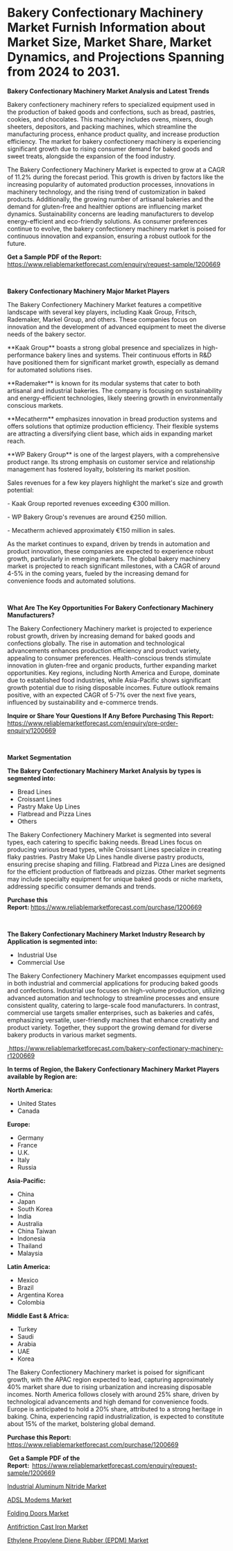 <p><h1>Bakery Confectionary Machinery Market Furnish Information about Market Size, Market Share, Market Dynamics, and Projections Spanning from 2024 to 2031.</h1></p><p><strong>Bakery Confectionary Machinery Market Analysis and Latest Trends</strong></p>
<p><p>Bakery confectionery machinery refers to specialized equipment used in the production of baked goods and confections, such as bread, pastries, cookies, and chocolates. This machinery includes ovens, mixers, dough sheeters, depositors, and packing machines, which streamline the manufacturing process, enhance product quality, and increase production efficiency. The market for bakery confectionery machinery is experiencing significant growth due to rising consumer demand for baked goods and sweet treats, alongside the expansion of the food industry.</p><p>The Bakery Confectionery Machinery Market is expected to grow at a CAGR of 11.2% during the forecast period. This growth is driven by factors like the increasing popularity of automated production processes, innovations in machinery technology, and the rising trend of customization in baked products. Additionally, the growing number of artisanal bakeries and the demand for gluten-free and healthier options are influencing market dynamics. Sustainability concerns are leading manufacturers to develop energy-efficient and eco-friendly solutions. As consumer preferences continue to evolve, the bakery confectionery machinery market is poised for continuous innovation and expansion, ensuring a robust outlook for the future.</p></p>
<p><strong>Get a Sample PDF of the Report:&nbsp;</strong> <a href="https://www.reliablemarketforecast.com/enquiry/request-sample/1200669">https://www.reliablemarketforecast.com/enquiry/request-sample/1200669</a></p>
<p>&nbsp;</p>
<p><strong>Bakery Confectionary Machinery Major Market Players</strong></p>
<p><p>The Bakery Confectionery Machinery Market features a competitive landscape with several key players, including Kaak Group, Fritsch, Rademaker, Markel Group, and others. These companies focus on innovation and the development of advanced equipment to meet the diverse needs of the bakery sector.</p><p>**Kaak Group** boasts a strong global presence and specializes in high-performance bakery lines and systems. Their continuous efforts in R&D have positioned them for significant market growth, especially as demand for automated solutions rises. </p><p>**Rademaker** is known for its modular systems that cater to both artisanal and industrial bakeries. The company is focusing on sustainability and energy-efficient technologies, likely steering growth in environmentally conscious markets.</p><p>**Mecatherm** emphasizes innovation in bread production systems and offers solutions that optimize production efficiency. Their flexible systems are attracting a diversifying client base, which aids in expanding market reach.</p><p>**WP Bakery Group** is one of the largest players, with a comprehensive product range. Its strong emphasis on customer service and relationship management has fostered loyalty, bolstering its market position.</p><p>Sales revenues for a few key players highlight the market's size and growth potential: </p><p>- Kaak Group reported revenues exceeding €300 million.</p><p>- WP Bakery Group's revenues are around €250 million.</p><p>- Mecatherm achieved approximately €150 million in sales.</p><p>As the market continues to expand, driven by trends in automation and product innovation, these companies are expected to experience robust growth, particularly in emerging markets. The global bakery machinery market is projected to reach significant milestones, with a CAGR of around 4-5% in the coming years, fueled by the increasing demand for convenience foods and automated solutions.</p></p>
<p>&nbsp;</p>
<p><strong>What Are The Key Opportunities For Bakery Confectionary Machinery Manufacturers?</strong></p>
<p><p>The Bakery Confectionery Machinery market is projected to experience robust growth, driven by increasing demand for baked goods and confections globally. The rise in automation and technological advancements enhances production efficiency and product variety, appealing to consumer preferences. Health-conscious trends stimulate innovation in gluten-free and organic products, further expanding market opportunities. Key regions, including North America and Europe, dominate due to established food industries, while Asia-Pacific shows significant growth potential due to rising disposable incomes. Future outlook remains positive, with an expected CAGR of 5-7% over the next five years, influenced by sustainability and e-commerce trends.</p></p>
<p><strong>Inquire or Share Your Questions If Any Before Purchasing This Report:</strong> <a href="https://www.reliablemarketforecast.com/enquiry/pre-order-enquiry/1200669">https://www.reliablemarketforecast.com/enquiry/pre-order-enquiry/1200669</a></p>
<p>&nbsp;</p>
<p><strong>Market Segmentation</strong></p>
<p><strong>The Bakery Confectionary Machinery Market Analysis by types is segmented into:</strong></p>
<p><ul><li>Bread Lines</li><li>Croissant Lines</li><li>Pastry Make Up Lines</li><li>Flatbread and Pizza Lines</li><li>Others</li></ul></p>
<p><p>The Bakery Confectionery Machinery Market is segmented into several types, each catering to specific baking needs. Bread Lines focus on producing various bread types, while Croissant Lines specialize in creating flaky pastries. Pastry Make Up Lines handle diverse pastry products, ensuring precise shaping and filling. Flatbread and Pizza Lines are designed for the efficient production of flatbreads and pizzas. Other market segments may include specialty equipment for unique baked goods or niche markets, addressing specific consumer demands and trends.</p></p>
<p><strong>Purchase this Report:&nbsp;</strong><a href="https://www.reliablemarketforecast.com/purchase/1200669">https://www.reliablemarketforecast.com/purchase/1200669</a></p>
<p>&nbsp;</p>
<p><strong>The Bakery Confectionary Machinery Market Industry Research by Application is segmented into:</strong></p>
<p><ul><li>Industrial Use</li><li>Commercial Use</li></ul></p>
<p><p>The Bakery Confectionery Machinery Market encompasses equipment used in both industrial and commercial applications for producing baked goods and confections. Industrial use focuses on high-volume production, utilizing advanced automation and technology to streamline processes and ensure consistent quality, catering to large-scale food manufacturers. In contrast, commercial use targets smaller enterprises, such as bakeries and cafés, emphasizing versatile, user-friendly machines that enhance creativity and product variety. Together, they support the growing demand for diverse bakery products in various market segments.</p></p>
<p><a href="https://www.reliablemarketforecast.com/bakery-confectionary-machinery-r1200669">&nbsp;https://www.reliablemarketforecast.com/bakery-confectionary-machinery-r1200669</a></p>
<p><strong>In terms of Region, the Bakery Confectionary Machinery Market Players available by Region are:</strong></p>
<p>
    <p> <strong> North America: </strong>
        <ul>
            <li>United States</li>
            <li>Canada</li>
        </ul>
        </p> 
    <p> <strong> Europe: </strong>
        <ul>
            <li>Germany</li>
            <li>France</li>
            <li>U.K.</li>
            <li>Italy</li>
            <li>Russia</li>
        </ul>
        </p> 
    <p> <strong> Asia-Pacific: </strong>
        <ul>
            <li>China</li>
            <li>Japan</li>
            <li>South Korea</li>
            <li>India</li>
            <li>Australia</li>
            <li>China Taiwan</li>
            <li>Indonesia</li>
            <li>Thailand</li>
            <li>Malaysia</li>
        </ul>
        </p> 
    <p> <strong> Latin America: </strong>
        <ul>
            <li>Mexico</li>
            <li>Brazil</li>
            <li>Argentina Korea</li>
            <li>Colombia</li>
        </ul>
        </p> 
    <p> <strong> Middle East & Africa: </strong>
        <ul>
            <li>Turkey</li>
            <li>Saudi</li>
            <li>Arabia</li>
            <li>UAE</li>
            <li>Korea</li>
        </ul>
    </p>
    </p>
<p><p>The Bakery Confectionery Machinery market is poised for significant growth, with the APAC region expected to lead, capturing approximately 40% market share due to rising urbanization and increasing disposable incomes. North America follows closely with around 25% share, driven by technological advancements and high demand for convenience foods. Europe is anticipated to hold a 20% share, attributed to a strong heritage in baking. China, experiencing rapid industrialization, is expected to constitute about 15% of the market, bolstering global demand.</p></p>
<p><strong>Purchase this Report: </strong><a href="https://www.reliablemarketforecast.com/purchase/1200669">https://www.reliablemarketforecast.com/purchase/1200669</a></p>
<p>&nbsp;<strong>Get a Sample PDF of the Report:&nbsp;&nbsp;</strong><a href="https://www.reliablemarketforecast.com/enquiry/request-sample/1200669">https://www.reliablemarketforecast.com/enquiry/request-sample/1200669</a></p>
<p><strong></strong></p>
<p><p><a href="https://issuu.com/reportprime-2/docs/industrial-aluminum-nitride-market-_c73a7876b795d3">Industrial Aluminum Nitride Market</a></p><p><a href="https://www.linkedin.com/pulse/global-perspectives-adsl-modems-market-trends-forecast-fryve?trackingId=hm2GEdI0TguJOlFBoZ7Wqg%3D%3D">ADSL Modems Market</a></p><p><a href="https://www.linkedin.com/pulse/global-folding-doors-market-focus-application-end-use-industry-fkkif?trackingId=Mg0L4m2FRxCxeNuEikhuug%3D%3D">Folding Doors Market</a></p><p><a href="https://issuu.com/reportprime-2/docs/antifriction-cast-iron-market-size-_8a7803aa84211e">Antifriction Cast Iron Market</a></p><p><a href="https://github.com/ChiragRP21/Market-Research-Report-List-6/blob/main/ethylene-propylene-diene-rubber-epdm-market.md">Ethylene Propylene Diene Rubber (EPDM) Market</a></p></p>